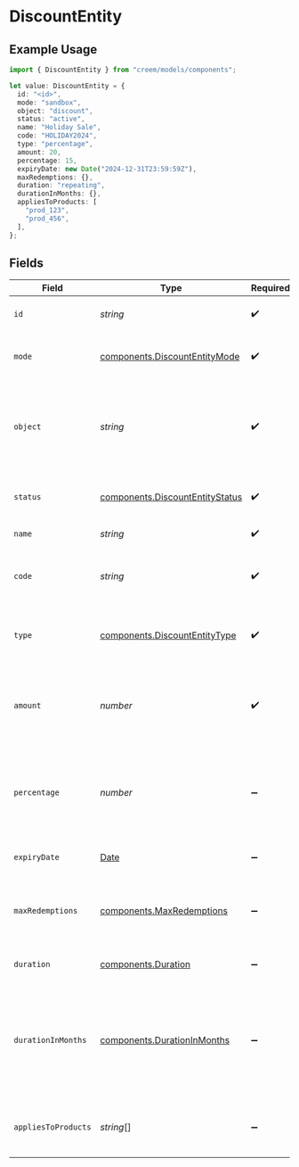 # DiscountEntity

## Example Usage

```typescript
import { DiscountEntity } from "creem/models/components";

let value: DiscountEntity = {
  id: "<id>",
  mode: "sandbox",
  object: "discount",
  status: "active",
  name: "Holiday Sale",
  code: "HOLIDAY2024",
  type: "percentage",
  amount: 20,
  percentage: 15,
  expiryDate: new Date("2024-12-31T23:59:59Z"),
  maxRedemptions: {},
  duration: "repeating",
  durationInMonths: {},
  appliesToProducts: [
    "prod_123",
    "prod_456",
  ],
};
```

## Fields

| Field                                                                                                                             | Type                                                                                                                              | Required                                                                                                                          | Description                                                                                                                       | Example                                                                                                                           |
| --------------------------------------------------------------------------------------------------------------------------------- | --------------------------------------------------------------------------------------------------------------------------------- | --------------------------------------------------------------------------------------------------------------------------------- | --------------------------------------------------------------------------------------------------------------------------------- | --------------------------------------------------------------------------------------------------------------------------------- |
| `id`                                                                                                                              | *string*                                                                                                                          | :heavy_check_mark:                                                                                                                | Unique identifier for the object.                                                                                                 |                                                                                                                                   |
| `mode`                                                                                                                            | [components.DiscountEntityMode](../../models/components/discountentitymode.md)                                                    | :heavy_check_mark:                                                                                                                | String representing the environment.                                                                                              |                                                                                                                                   |
| `object`                                                                                                                          | *string*                                                                                                                          | :heavy_check_mark:                                                                                                                | A string representing the object’s type. Objects of the same type share the same value.                                           | discount                                                                                                                          |
| `status`                                                                                                                          | [components.DiscountEntityStatus](../../models/components/discountentitystatus.md)                                                | :heavy_check_mark:                                                                                                                | The status of the discount (e.g., active, inactive).                                                                              | active                                                                                                                            |
| `name`                                                                                                                            | *string*                                                                                                                          | :heavy_check_mark:                                                                                                                | The name of the discount.                                                                                                         | Holiday Sale                                                                                                                      |
| `code`                                                                                                                            | *string*                                                                                                                          | :heavy_check_mark:                                                                                                                | The discount code. A unique identifier for the discount.                                                                          | HOLIDAY2024                                                                                                                       |
| `type`                                                                                                                            | [components.DiscountEntityType](../../models/components/discountentitytype.md)                                                    | :heavy_check_mark:                                                                                                                | The type of the discount, either "percentage" or "fixed".                                                                         | percentage                                                                                                                        |
| `amount`                                                                                                                          | *number*                                                                                                                          | :heavy_check_mark:                                                                                                                | The amount of the discount. Can be a percentage or a fixed amount.                                                                | 20                                                                                                                                |
| `percentage`                                                                                                                      | *number*                                                                                                                          | :heavy_minus_sign:                                                                                                                | The percentage of the discount. Only applicable if type is "percentage".                                                          | 15                                                                                                                                |
| `expiryDate`                                                                                                                      | [Date](https://developer.mozilla.org/en-US/docs/Web/JavaScript/Reference/Global_Objects/Date)                                     | :heavy_minus_sign:                                                                                                                | The expiry date of the discount.                                                                                                  | 2024-12-31T23:59:59Z                                                                                                              |
| `maxRedemptions`                                                                                                                  | [components.MaxRedemptions](../../models/components/maxredemptions.md)                                                            | :heavy_minus_sign:                                                                                                                | The maximum number of redemptions allowed for the discount.                                                                       | 100                                                                                                                               |
| `duration`                                                                                                                        | [components.Duration](../../models/components/duration.md)                                                                        | :heavy_minus_sign:                                                                                                                | The duration type for the discount.                                                                                               | repeating                                                                                                                         |
| `durationInMonths`                                                                                                                | [components.DurationInMonths](../../models/components/durationinmonths.md)                                                        | :heavy_minus_sign:                                                                                                                | The number of months the discount is valid for. Only applicable if the duration is "repeating" and the product is a subscription. | 6                                                                                                                                 |
| `appliesToProducts`                                                                                                               | *string*[]                                                                                                                        | :heavy_minus_sign:                                                                                                                | The list of product IDs to which this discount applies.                                                                           | [<br/>"prod_123",<br/>"prod_456"<br/>]                                                                                            |